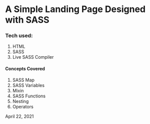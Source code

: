 # A Simple Landing Page Designed with SASS

### Tech used:

1. HTML
2. SASS
3. Live SASS Compiler

#### Concepts Covered

1. SASS Map
2. SASS Variables
3. Mixin
4. SASS Functions
5. Nesting
6. Operators

April 22, 2021
